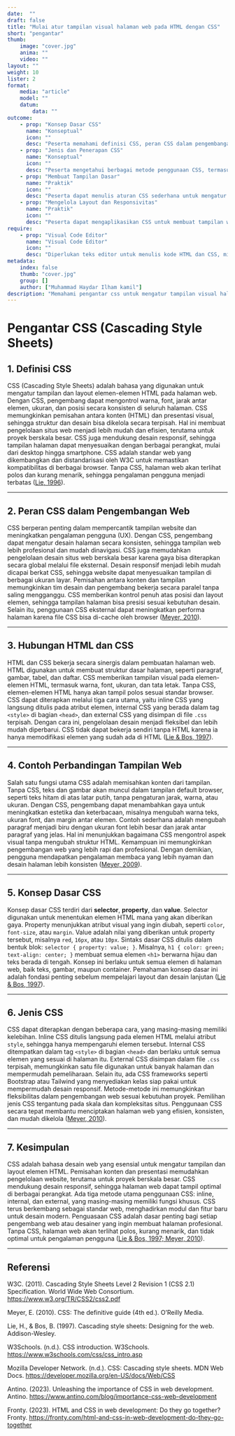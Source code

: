 ```yaml
---
date:  ""
draft: false
title: "Mulai atur tampilan visual halaman web pada HTML dengan CSS"
short: "pengantar"
thumb:
    image: "cover.jpg"
    anima: ""
    video: ""
layout: ""
weight: 10
lister: 2
format:
    media: "article"
    model: ""
    datum:
        data: ""
outcome:
    - prop: "Konsep Dasar CSS"
      name: "Konseptual"
      icon: ""
      desc: "Peserta memahami definisi CSS, peran CSS dalam pengembangan web, dan hubungan CSS dengan HTML untuk menciptakan tampilan web yang konsisten."
    - prop: "Jenis dan Penerapan CSS"
      name: "Konseptual"
      icon: ""
      desc: "Peserta mengetahui berbagai metode penggunaan CSS, termasuk inline, internal, dan eksternal, serta memahami prinsip pemisahan konten dan tampilan."
    - prop: "Membuat Tampilan Dasar"
      name: "Praktik"
      icon: ""
      desc: "Peserta dapat menulis aturan CSS sederhana untuk mengatur warna, font, margin, dan layout elemen HTML menggunakan selector, property, dan value."
    - prop: "Mengelola Layout dan Responsivitas"
      name: "Praktik"
      icon: ""
      desc: "Peserta dapat mengaplikasikan CSS untuk membuat tampilan web yang responsif dan konsisten di berbagai perangkat, termasuk penggunaan file CSS eksternal."
require:
    - prop: "Visual Code Editor"
      name: "Visual Code Editor"
      icon: ""
      desc: "Diperlukan teks editor untuk menulis kode HTML dan CSS, misalnya Visual Studio Code atau editor sejenis."
metadata:
    index: false
    thumb: "cover.jpg"
    group: []
    author: ["Muhammad Haydar Ilham kamil"]
description: "Memahami pengantar css untuk mengatur tampilan visual halaman website."
---
```



# **Pengantar CSS (Cascading Style Sheets)**

## **1. Definisi CSS**

CSS (Cascading Style Sheets) adalah bahasa yang digunakan untuk mengatur tampilan dan layout elemen-elemen HTML pada halaman web. Dengan CSS, pengembang dapat mengontrol warna, font, jarak antar elemen, ukuran, dan posisi secara konsisten di seluruh halaman. CSS memungkinkan pemisahan antara konten (HTML) dan presentasi visual, sehingga struktur dan desain bisa dikelola secara terpisah. Hal ini membuat pengelolaan situs web menjadi lebih mudah dan efisien, terutama untuk proyek berskala besar. CSS juga mendukung desain responsif, sehingga tampilan halaman dapat menyesuaikan dengan berbagai perangkat, mulai dari desktop hingga smartphone. CSS adalah standar web yang dikembangkan dan distandarisasi oleh W3C untuk memastikan kompatibilitas di berbagai browser. Tanpa CSS, halaman web akan terlihat polos dan kurang menarik, sehingga pengalaman pengguna menjadi terbatas ([Lie, 1996](https://www.w3.org/Style/CSS/)).

---

## **2. Peran CSS dalam Pengembangan Web**

CSS berperan penting dalam mempercantik tampilan website dan meningkatkan pengalaman pengguna (UX). Dengan CSS, pengembang dapat mengatur desain halaman secara konsisten, sehingga tampilan web lebih profesional dan mudah dinavigasi. CSS juga memudahkan pengelolaan desain situs web berskala besar karena gaya bisa diterapkan secara global melalui file eksternal. Desain responsif menjadi lebih mudah dicapai berkat CSS, sehingga website dapat menyesuaikan tampilan di berbagai ukuran layar. Pemisahan antara konten dan tampilan memungkinkan tim desain dan pengembang bekerja secara paralel tanpa saling mengganggu. CSS memberikan kontrol penuh atas posisi dan layout elemen, sehingga tampilan halaman bisa presisi sesuai kebutuhan desain. Selain itu, penggunaan CSS eksternal dapat meningkatkan performa halaman karena file CSS bisa di-cache oleh browser ([Meyer, 2010](https://www.w3.org/Style/CSS/)).

---

## **3. Hubungan HTML dan CSS**

HTML dan CSS bekerja secara sinergis dalam pembuatan halaman web. HTML digunakan untuk membuat struktur dasar halaman, seperti paragraf, gambar, tabel, dan daftar. CSS memberikan tampilan visual pada elemen-elemen HTML, termasuk warna, font, ukuran, dan tata letak. Tanpa CSS, elemen-elemen HTML hanya akan tampil polos sesuai standar browser. CSS dapat diterapkan melalui tiga cara utama, yaitu inline CSS yang langsung ditulis pada atribut elemen, internal CSS yang berada dalam tag `<style>` di bagian `<head>`, dan external CSS yang disimpan di file `.css` terpisah. Dengan cara ini, pengelolaan desain menjadi fleksibel dan lebih mudah diperbarui. CSS tidak dapat bekerja sendiri tanpa HTML karena ia hanya memodifikasi elemen yang sudah ada di HTML ([Lie & Bos, 1997](https://www.w3.org/Style/CSS/)).

---

## **4. Contoh Perbandingan Tampilan Web**

Salah satu fungsi utama CSS adalah memisahkan konten dari tampilan. Tanpa CSS, teks dan gambar akan muncul dalam tampilan default browser, seperti teks hitam di atas latar putih, tanpa pengaturan jarak, warna, atau ukuran. Dengan CSS, pengembang dapat menambahkan gaya untuk meningkatkan estetika dan keterbacaan, misalnya mengubah warna teks, ukuran font, dan margin antar elemen. Contoh sederhana adalah mengubah paragraf menjadi biru dengan ukuran font lebih besar dan jarak antar paragraf yang jelas. Hal ini menunjukkan bagaimana CSS mengontrol aspek visual tanpa mengubah struktur HTML. Kemampuan ini memungkinkan pengembangan web yang lebih rapi dan profesional. Dengan demikian, pengguna mendapatkan pengalaman membaca yang lebih nyaman dan desain halaman lebih konsisten ([Meyer, 2009](https://www.w3.org/Style/CSS/)).

---

## **5. Konsep Dasar CSS**

Konsep dasar CSS terdiri dari **selector**, **property**, dan **value**. Selector digunakan untuk menentukan elemen HTML mana yang akan diberikan gaya. Property menunjukkan atribut visual yang ingin diubah, seperti `color`, `font-size`, atau `margin`. Value adalah nilai yang diberikan untuk property tersebut, misalnya `red`, `16px`, atau `10px`. Sintaks dasar CSS ditulis dalam bentuk blok: `selector { property: value; }`. Misalnya, `h1 { color: green; text-align: center; }` membuat semua elemen `<h1>` berwarna hijau dan teks berada di tengah. Konsep ini berlaku untuk semua elemen di halaman web, baik teks, gambar, maupun container. Pemahaman konsep dasar ini adalah fondasi penting sebelum mempelajari layout dan desain lanjutan ([Lie & Bos, 1997](https://www.w3.org/Style/CSS/)).

---

## **6. Jenis CSS**

CSS dapat diterapkan dengan beberapa cara, yang masing-masing memiliki kelebihan. Inline CSS ditulis langsung pada elemen HTML melalui atribut `style`, sehingga hanya mempengaruhi elemen tersebut. Internal CSS ditempatkan dalam tag `<style>` di bagian `<head>` dan berlaku untuk semua elemen yang sesuai di halaman itu. External CSS disimpan dalam file `.css` terpisah, memungkinkan satu file digunakan untuk banyak halaman dan mempermudah pemeliharaan. Selain itu, ada CSS frameworks seperti Bootstrap atau Tailwind yang menyediakan kelas siap pakai untuk mempermudah desain responsif. Metode-metode ini memungkinkan fleksibilitas dalam pengembangan web sesuai kebutuhan proyek. Pemilihan jenis CSS tergantung pada skala dan kompleksitas situs. Penggunaan CSS secara tepat membantu menciptakan halaman web yang efisien, konsisten, dan mudah dikelola ([Meyer, 2010](https://www.w3.org/Style/CSS/)).

---

## **7. Kesimpulan**

CSS adalah bahasa desain web yang esensial untuk mengatur tampilan dan layout elemen HTML. Pemisahan konten dan presentasi memudahkan pengelolaan website, terutama untuk proyek berskala besar. CSS mendukung desain responsif, sehingga halaman web dapat tampil optimal di berbagai perangkat. Ada tiga metode utama penggunaan CSS: inline, internal, dan external, yang masing-masing memiliki fungsi khusus. CSS terus berkembang sebagai standar web, menghadirkan modul dan fitur baru untuk desain modern. Penguasaan CSS adalah dasar penting bagi setiap pengembang web atau desainer yang ingin membuat halaman profesional. Tanpa CSS, halaman web akan terlihat polos, kurang menarik, dan tidak optimal untuk pengalaman pengguna ([Lie & Bos, 1997; Meyer, 2010](https://www.w3.org/Style/CSS/)).

---

## **Referensi**

W3C. (2011). Cascading Style Sheets Level 2 Revision 1 (CSS 2.1) Specification. World Wide Web Consortium. https://www.w3.org/TR/CSS2/css2.pdf

Meyer, E. (2010). CSS: The definitive guide (4th ed.). O’Reilly Media.

Lie, H., & Bos, B. (1997). Cascading style sheets: Designing for the web. Addison-Wesley.

W3Schools. (n.d.). CSS introduction. W3Schools. https://www.w3schools.com/css/css_intro.asp

Mozilla Developer Network. (n.d.). CSS: Cascading style sheets. MDN Web Docs. https://developer.mozilla.org/en-US/docs/Web/CSS

Antino. (2023). Unleashing the importance of CSS in web development. Antino. https://www.antino.com/blog/importance-css-web-development

Fronty. (2023). HTML and CSS in web development: Do they go together? Fronty. https://fronty.com/html-and-css-in-web-development-do-they-go-together